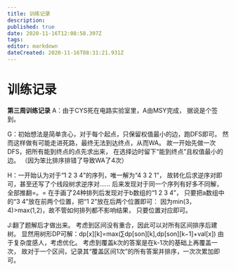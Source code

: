 ```yaml
---
title: 训练记录
description: 
published: true
date: 2020-11-16T12:08:58.397Z
tags: 
editor: markdown
dateCreated: 2020-11-16T08:31:21.931Z
---
```


# 训练记录
**第三周训练记录**
A：由于CYS死在电路实验室里，A由MSY完成，
   据说是个签到。

G：初始想法是简单贪心，对于每个起点，只保留权值最小的边，跑DFS即可。
   然而这样做有可能走进死路，最终无法到达终点，从而WA。
   故一开始先做一次DFS，把所有能到终点的点先求出来，
   在选择边时留下“能到终点”且权值最小的边。
   （因为笨比排序排错了导致WA了4次）

H：一开始认为对于“1 2 3 4”的序列，唯一解为“4 3 2 1”，
   故转化后求逆序对即可，甚至还写了个线段树求逆序对......
   后来发现对于同一个序列有好多不同解，全部推翻=。=
   在手画了24种排列后发现对于b数组的“1 2 3 4”，
   只要把a数组中的“3 4”放在前两个位置，把“1 2”放在后两个位置即可：
   因为min(3，4)>max(1,2)，故不管如何排列都不影响结果，
   只要位置对应即可。
   
J:翻了题解后才做出来。
  考虑到区间没有重合，因此可以对所有区间排序后建树。
  显然用树形DP可解：dp[x][k]=max(∑dp[son][k],dp[son][k−1]+val[x])
  由于复杂度感人，考虑优化。
  考虑到覆盖k次的答案是在k-1次的基础上再覆盖一次，
  故对于一个区间，记录其“覆盖区间1次”的所有答案并排序，一次次累加即可。
   
